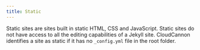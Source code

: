 ```yaml
---
title: Static
---
```


Static sites are sites built in static HTML, CSS and JavaScript. Static sites do not have access to all the editing capabilities of a Jekyll site. CloudCannon identifies a site as static if it has no `_config.yml` file in the root folder.

